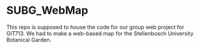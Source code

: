 # SUBG_WebMap

This repo is supposed to house the code for our group web project for GIT713. We had to make a web-based map for the Stellenbosch University Botanical Garden. 
